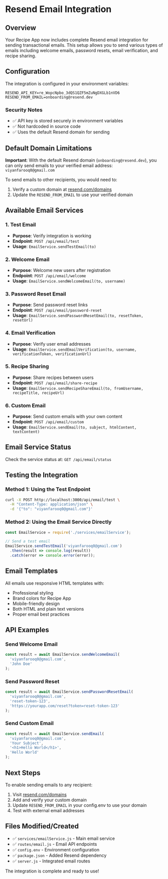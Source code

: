 # Resend Email Integration

## Overview
Your Recipe App now includes complete Resend email integration for sending transactional emails. This setup allows you to send various types of emails including welcome emails, password resets, email verification, and recipe sharing.

## Configuration
The integration is configured in your environment variables:

```
RESEND_API_KEY=re_WopcNpbo_3dQS1QZF5mZuNgDXGLb1nVD6
RESEND_FROM_EMAIL=onboarding@resend.dev
```

### Security Notes
- ✅ API key is stored securely in environment variables
- ✅ Not hardcoded in source code
- ✅ Uses the default Resend domain for sending

## Default Domain Limitations
**Important**: With the default Resend domain (`onboarding@resend.dev`), you can only send emails to your verified email address: `viyanfarooq0@gmail.com`

To send emails to other recipients, you would need to:
1. Verify a custom domain at [resend.com/domains](https://resend.com/domains)
2. Update the `RESEND_FROM_EMAIL` to use your verified domain

## Available Email Services

### 1. Test Email
- **Purpose**: Verify integration is working
- **Endpoint**: `POST /api/email/test`
- **Usage**: `EmailService.sendTestEmail(to)`

### 2. Welcome Email
- **Purpose**: Welcome new users after registration
- **Endpoint**: `POST /api/email/welcome`
- **Usage**: `EmailService.sendWelcomeEmail(to, username)`

### 3. Password Reset Email
- **Purpose**: Send password reset links
- **Endpoint**: `POST /api/email/password-reset`
- **Usage**: `EmailService.sendPasswordResetEmail(to, resetToken, resetUrl)`

### 4. Email Verification
- **Purpose**: Verify user email addresses
- **Usage**: `EmailService.sendEmailVerification(to, username, verificationToken, verificationUrl)`

### 5. Recipe Sharing
- **Purpose**: Share recipes between users
- **Endpoint**: `POST /api/email/share-recipe`
- **Usage**: `EmailService.sendRecipeShareEmail(to, fromUsername, recipeTitle, recipeUrl)`

### 6. Custom Email
- **Purpose**: Send custom emails with your own content
- **Endpoint**: `POST /api/email/custom`
- **Usage**: `EmailService.sendEmail(to, subject, htmlContent, textContent)`

## Email Service Status
Check the service status at: `GET /api/email/status`

## Testing the Integration

### Method 1: Using the Test Endpoint
```bash
curl -X POST http://localhost:3000/api/email/test \
  -H "Content-Type: application/json" \
  -d '{"to": "viyanfarooq0@gmail.com"}'
```

### Method 2: Using the Email Service Directly
```javascript
const EmailService = require('./services/emailService');

// Send a test email
EmailService.sendTestEmail('viyanfarooq0@gmail.com')
  .then(result => console.log(result))
  .catch(error => console.error(error));
```

## Email Templates
All emails use responsive HTML templates with:
- Professional styling
- Brand colors for Recipe App
- Mobile-friendly design
- Both HTML and plain text versions
- Proper email best practices

## API Examples

### Send Welcome Email
```javascript
const result = await EmailService.sendWelcomeEmail(
  'viyanfarooq0@gmail.com', 
  'John Doe'
);
```

### Send Password Reset
```javascript
const result = await EmailService.sendPasswordResetEmail(
  'viyanfarooq0@gmail.com',
  'reset-token-123',
  'https://yourapp.com/reset?token=reset-token-123'
);
```

### Send Custom Email
```javascript
const result = await EmailService.sendEmail(
  'viyanfarooq0@gmail.com',
  'Your Subject',
  '<h1>Hello World</h1>',
  'Hello World'
);
```

## Next Steps
To enable sending emails to any recipient:
1. Visit [resend.com/domains](https://resend.com/domains)
2. Add and verify your custom domain
3. Update `RESEND_FROM_EMAIL` in your config.env to use your domain
4. Test with external email addresses

## Files Modified/Created
- ✅ `services/emailService.js` - Main email service
- ✅ `routes/email.js` - Email API endpoints
- ✅ `config.env` - Environment configuration
- ✅ `package.json` - Added Resend dependency
- ✅ `server.js` - Integrated email routes

The integration is complete and ready to use!

